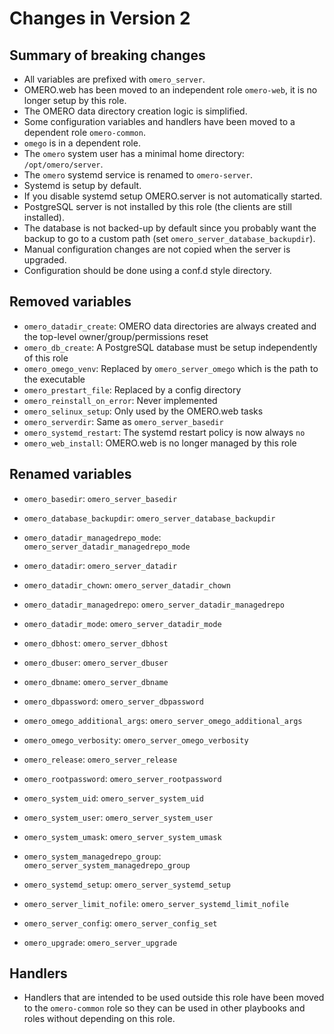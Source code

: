 # Changes in Version 2

## Summary of breaking changes
- All variables are prefixed with `omero_server`.
- OMERO.web has been moved to an independent role `omero-web`, it is no longer setup by this role.
- The OMERO data directory creation logic is simplified.
- Some configuration variables and handlers have been moved to a dependent role `omero-common`.
- `omego` is in a dependent role.
- The `omero` system user has a minimal home directory: `/opt/omero/server`.
- The `omero` systemd service is renamed to `omero-server`.
- Systemd is setup by default.
- If you disable systemd setup OMERO.server is not automatically started.
- PostgreSQL server is not installed by this role (the clients are still installed).
- The database is not backed-up by default since you probably want the backup to go to a custom path (set `omero_server_database_backupdir`).
- Manual configuration changes are not copied when the server is upgraded.
- Configuration should be done using a conf.d style directory.

## Removed variables
- `omero_datadir_create`: OMERO data directories are always created and the top-level owner/group/permissions reset
- `omero_db_create`: A PostgreSQL database must be setup independently of this role
- `omero_omego_venv`: Replaced by `omero_server_omego` which is the path to the executable
- `omero_prestart_file`: Replaced by a config directory
- `omero_reinstall_on_error`: Never implemented
- `omero_selinux_setup`: Only used by the OMERO.web tasks
- `omero_serverdir`: Same as `omero_server_basedir`
- `omero_systemd_restart`: The systemd restart policy is now always `no`
- `omero_web_install`: OMERO.web is no longer managed by this role

## Renamed variables
- `omero_basedir`: `omero_server_basedir`

- `omero_database_backupdir`: `omero_server_database_backupdir`

- `omero_datadir_managedrepo_mode`: `omero_server_datadir_managedrepo_mode`
- `omero_datadir`: `omero_server_datadir`
- `omero_datadir_chown`: `omero_server_datadir_chown`
- `omero_datadir_managedrepo`: `omero_server_datadir_managedrepo`
- `omero_datadir_mode`: `omero_server_datadir_mode`

- `omero_dbhost`: `omero_server_dbhost`
- `omero_dbuser`: `omero_server_dbuser`
- `omero_dbname`: `omero_server_dbname`
- `omero_dbpassword`: `omero_server_dbpassword`

- `omero_omego_additional_args`: `omero_server_omego_additional_args`
- `omero_omego_verbosity`: `omero_server_omego_verbosity`

- `omero_release`: `omero_server_release`

- `omero_rootpassword`: `omero_server_rootpassword`

- `omero_system_uid`: `omero_server_system_uid`
- `omero_system_user`: `omero_server_system_user`
- `omero_system_umask`: `omero_server_system_umask`
- `omero_system_managedrepo_group`: `omero_server_system_managedrepo_group`

- `omero_systemd_setup`: `omero_server_systemd_setup`
- `omero_server_limit_nofile`: `omero_server_systemd_limit_nofile`

- `omero_server_config`: `omero_server_config_set`

- `omero_upgrade`: `omero_server_upgrade`



## Handlers
- Handlers that are intended to be used outside this role have been moved to the `omero-common` role so they can be used in other playbooks and roles without depending on this role.
